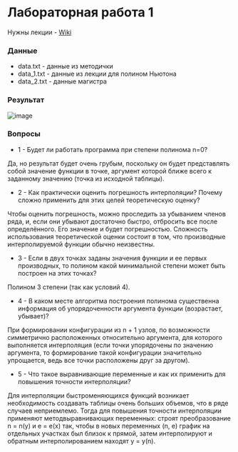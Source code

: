 # Лабораторная работа 1

Нужны лекции - [Wiki](https://github.com/Mansurow/IU7-w-2020/wiki#4-%D1%81%D0%B5%D0%BC%D0%B5%D1%81%D1%82%D1%80)

### Данные 
- data.txt - данные из методички
- data_1.txt - данные из лекции для полином Ньютона
- data_2.txt - данные магистра

### Результат

![image](https://user-images.githubusercontent.com/62243773/156043762-81f61d1a-0c65-4520-8211-992138857d03.png)


### Вопросы 

 - 1 - Будет ли работать программа при степени полинома n=0?

Да, но результат будет очень грубым, поскольку он будет представлять собой значение функции в точке, аргумент которой
ближе всего к заданному значению (точка из исходной таблицы).

- 2 - Как практически оценить погрешность интерполяции? Почему сложно применить для этих целей теоретическую оценку?

Чтобы оценить погрешность, можно проследить за убыванием
членов ряда, и, если они убывают достаточно быстро, отбросить
все после определённого. Его значение и будет погрешностью.
Сложность использования теоретической оценки состоит в том, что
производные интерполируемой функции обычно неизвестны.

- 3 - Если в двух точках заданы значения функции и ее первых производных, то полином какой минимальной степени может быть построен на этих точках?

Полином 3 степени (так как условий 4).

- 4 - В каком месте алгоритма построения полинома существенна информация об упорядоченности аргумента функции (возрастает, убывает)?

При формировании конфигурации из n + 1 узлов, по возможности симметрично расположенных относительно аргумента, для которого выполняется интерполяция (если точки упорядочены по 
значению аргумента, то формирование такой конфигурации значительно упрощается, ведь все точки расположены друг за другом).

- 5 - Что такое выравнивающие переменные и как их применить для повышения точности интерполяции?

Для интерполяции быстроменяющихся функций возникает
необходимость создавать таблицы очень больших объемов, что
в ряде случаев неприемлемо. Тогда для повышения точности
интерполяции применяют методвыравнивающих переменных:
строят преобразование n = n(y) и e = e(x) так, чтобы в новых
переменных (n, e) график на отдельных участках был близок к
прямой, затем интерполируют и обратным интерполированием
находят y = y(n).
